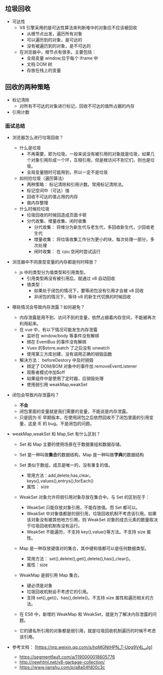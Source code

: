 ## 垃圾回收

-   可达性
    -   V8 引擎采用的是可达性算法来判断堆中的对象应不应该被回收
        -   从根节点出发，遍历所有对象
        -   可以遍历到的对象，是可达的
        -   没有被遍历到的对象，是不可达的
    -   在浏览器中，根节点有很多。主要包括：
        -   全局变量 window,位于每个 iframe 中
        -   文档 DOM 树
        -   存放在栈上的变量

## 回收的两种策略

-   标记清除
    -   对所有不可达的对象进行标记，回收不可达的值所占据的内存
-   引用计数

### 面试总结

-   浏览器怎么进行垃圾回收？
    -   什么是垃圾
        -   不再需要，即为垃圾。一般来说没有被引用的对象就是垃圾，如果几个对象引用形成一个环，互相引用，但是根访问不到它们，则也是垃圾。
        -   全局变量随时可能用到，所以一定不是垃圾
    -   如何捡垃圾（遍历算法）
        -   两种策略： 标记清除和引用计数。常用标记清除法。
        -   标记空间中（可达）值
        -   回收不可达的值占用的内存
        -   做内存整理
    -   什么时候捡垃圾
        -   垃圾回收的时候回造成页面卡顿
        -   分代收集、增量收集、闲时收集
            -   分代收集： 将堆分为新生代与老生代，多回收新生代，少回收老生代
            -   增量收集： 将垃圾收集工作分为更小的块，每次处理一部分，多次处理
            -   闲时收集： 在 cpu 空闲时尝试运行
-   浏览器中不同类型变量的内存都是何时释放？

    -   js 中的类型分为值类型和引用类型。
        -   引用类型再没有被引用后，就通过 v8 自动回收
        -   值类型：
            -   如果处于闭包的情况下，要等闭包没有引用才会被 v8 回收
            -   非闭包的情况下，等待 v8 的新生代切换的时候回收

-   哪些情况会导致内存泄露？如何避免？

    -   内存泄露是用不到、访问不到的变量，依然占据着内存空间，不能被再次利用起来。
    -   在 vue 中，有以下情况可能发生内存泄露
        -   监听在 window/body 等事件没有解绑
        -   绑在 EventBus 的事件没有解绑
        -   Vuex 的$store,watch 了之后没有 unwatch
        -   使用第三方库创建，没有调用正确的销毁函数
    -   解决方法： beforeDestory 中及时销毁
        -   绑定了 DOM/BOM 对象中的事件加 removeEventListener
        -   观察者模式中加$off
        -   如果组件中是使用了定时器，应销毁处理
        -   使用弱引用 weakMap,weakSet

-   闭包会导致内存泄露吗？

    -   **不会**
    -   闭包里面的变量就是我们需要的变量，不能说是内存泄露。
    -   只是因为 IE 早期版本，在使用闭包之后依然回收不了闭包里面的引用变量，这是 IE 的 bug。不是闭包的问题。

-   weakMap,weakSet 和 Map,Set 有什么区别？

    -   Set 和 Map 主要的使用场景在于数据重组和数据存储。
    -   Set 是一种叫做**集合**的数据结构，Map 是一种叫做**字典**的数据结构
    -   Set 类似于数组，成员是唯一的，没有重复的值。
        -   常用方法：add,delete,has,clear。keys(),values(),entrys(),forEach()
        -   属性： size
    -   WeakSet 对象允许将弱引用对象存放在集合中。与 Set 的区别在于：
        -   WeakSet 只能存放对象引用，不能存放值。而 Set 都可以。
        -   WeakSet 中对象值都是的弱引用，垃圾回收机制不考虑该引用。如果该对象没有被其他地方引用，则 WeakSet 对象的成员元素的数量取决于垃圾回收机制有没有运行。
        -   WeakSet 不能遍历，不支持 key(),value()等方法。不支持 size 属性。
    -   Map 是一种存放键值对的集合，其中键和值都可以是任何数据类型。
        -   常用方法： set(),delete(),get(),delete(),has(),clear()。
        -   属性：size
    -   WeakMap 是弱引用 Map 集合。

        -   键必须是对象
        -   垃圾回收机制会不考虑它的引用。
        -   支持 set(),get()，has(),delete()。不支持 size 属性和遍历相关的方法。

    -   在 ES6 中，新增的 WeakMap 和 WeakSet，就是为了解决内存泄露的问题。
    -   它的键名所引用的对象都是弱引用，就是垃圾回收机制遍历的时候不考虑该引用。

-   参考文档： [https://mp.weixin.qq.com/s/hpMGNtHPN_T-Upg9V4L_Jg]
    -   https://segmentfault.com/a/1190000018605776
    -   http://newhtml.net/v8-garbage-collection/
    -   https://www.jianshu.com/p/a8a04fd00c3c
